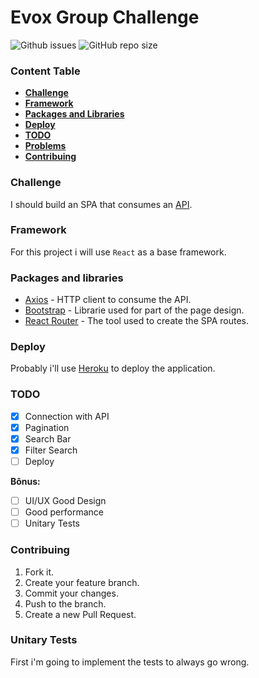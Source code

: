 # Evox Group Challenge

<div id="badges">
    <img alt="Github issues" src="https://img.shields.io/github/issues/brenoma/evoxnews?style=plastic" />
    <img alt="GitHub repo size" src="https://img.shields.io/github/repo-size/brenoma/evoxnews?style=plastic" />
</div>

### Content Table

- [**Challenge**](#challenge)
- [**Framework**](#framework)
- [**Packages and Libraries**](#packsandlibs)
- [**Deploy**](#deploy)
- [**TODO**](#todo)
- [**Problems**](#problems)
- [**Contribuing**](#contribuing)


### <div id="challenge" />Challenge 

I should build an SPA that consumes an [API](https://newsapi.org/).

### <div id="framework" /> Framework

For this project i will use `React` as a base framework.

### <div id="packsandlibs" /> Packages and libraries

* [Axios](https://github.com/axios/axios) - HTTP client to consume the API.
* [Bootstrap](https://getbootstrap.com/docs/4.5/getting-started/introduction/) - Librarie used for part of the page design.
* [React Router](https://reactrouter.com/web/guides/quick-start) - The tool used to create the SPA routes.

### <divd id="deploy" /> Deploy

Probably i'll use [Heroku](https://www.heroku.com/) to deploy the application.

### <div id="todo" /> TODO

- [X] Connection with API
- [X] Pagination
- [X] Search Bar
- [X] Filter Search
- [ ] Deploy

**Bônus:**
- [ ] UI/UX Good Design
- [ ] Good performance
- [ ] Unitary Tests

### <div id="contribuing" /> Contribuing

1. Fork it.
2. Create your feature branch.
3. Commit your changes.
4. Push to the branch.
5. Create a new Pull Request.

### <div id="unitary-tests" /> Unitary Tests

First i'm going to implement the tests to always go wrong. 